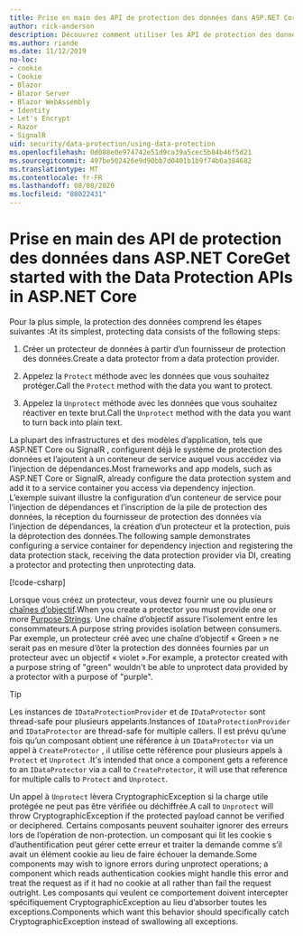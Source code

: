 ```yaml
---
title: Prise en main des API de protection des données dans ASP.NET Core
author: rick-anderson
description: Découvrez comment utiliser les API de protection des données ASP.NET Core pour protéger et ôter la protection des données dans une application.
ms.author: riande
ms.date: 11/12/2019
no-loc:
- cookie
- Cookie
- Blazor
- Blazor Server
- Blazor WebAssembly
- Identity
- Let's Encrypt
- Razor
- SignalR
uid: security/data-protection/using-data-protection
ms.openlocfilehash: 0d088e0e974742e51d9ca39a5cec5b84b46f5d21
ms.sourcegitcommit: 497be502426e9d90bb7d0401b1b9f74b6a384682
ms.translationtype: MT
ms.contentlocale: fr-FR
ms.lasthandoff: 08/08/2020
ms.locfileid: "88022431"
---
```

# <a name="get-started-with-the-data-protection-apis-in-aspnet-core"></a><span data-ttu-id="79f88-103">Prise en main des API de protection des données dans ASP.NET Core</span><span class="sxs-lookup"><span data-stu-id="79f88-103">Get started with the Data Protection APIs in ASP.NET Core</span></span>

<a name="security-data-protection-getting-started"></a>

<span data-ttu-id="79f88-104">Pour la plus simple, la protection des données comprend les étapes suivantes :</span><span class="sxs-lookup"><span data-stu-id="79f88-104">At its simplest, protecting data consists of the following steps:</span></span>

1. <span data-ttu-id="79f88-105">Créer un protecteur de données à partir d’un fournisseur de protection des données.</span><span class="sxs-lookup"><span data-stu-id="79f88-105">Create a data protector from a data protection provider.</span></span>

2. <span data-ttu-id="79f88-106">Appelez la `Protect` méthode avec les données que vous souhaitez protéger.</span><span class="sxs-lookup"><span data-stu-id="79f88-106">Call the `Protect` method with the data you want to protect.</span></span>

3. <span data-ttu-id="79f88-107">Appelez la `Unprotect` méthode avec les données que vous souhaitez réactiver en texte brut.</span><span class="sxs-lookup"><span data-stu-id="79f88-107">Call the `Unprotect` method with the data you want to turn back into plain text.</span></span>

<span data-ttu-id="79f88-108">La plupart des infrastructures et des modèles d’application, tels que ASP.NET Core ou SignalR , configurent déjà le système de protection des données et l’ajoutent à un conteneur de service auquel vous accédez via l’injection de dépendances.</span><span class="sxs-lookup"><span data-stu-id="79f88-108">Most frameworks and app models, such as ASP.NET Core or SignalR, already configure the data protection system and add it to a service container you access via dependency injection.</span></span> <span data-ttu-id="79f88-109">L’exemple suivant illustre la configuration d’un conteneur de service pour l’injection de dépendances et l’inscription de la pile de protection des données, la réception du fournisseur de protection des données via l’injection de dépendances, la création d’un protecteur et la protection, puis la déprotection des données.</span><span class="sxs-lookup"><span data-stu-id="79f88-109">The following sample demonstrates configuring a service container for dependency injection and registering the data protection stack, receiving the data protection provider via DI, creating a protector and protecting then unprotecting data.</span></span>

[!code-csharp[](../../security/data-protection/using-data-protection/samples/protectunprotect.cs?highlight=26,34,35,36,37,38,39,40)]

<span data-ttu-id="79f88-110">Lorsque vous créez un protecteur, vous devez fournir une ou plusieurs [chaînes d’objectif](xref:security/data-protection/consumer-apis/purpose-strings).</span><span class="sxs-lookup"><span data-stu-id="79f88-110">When you create a protector you must provide one or more [Purpose Strings](xref:security/data-protection/consumer-apis/purpose-strings).</span></span> <span data-ttu-id="79f88-111">Une chaîne d’objectif assure l’isolement entre les consommateurs.</span><span class="sxs-lookup"><span data-stu-id="79f88-111">A purpose string provides isolation between consumers.</span></span> <span data-ttu-id="79f88-112">Par exemple, un protecteur créé avec une chaîne d’objectif « Green » ne serait pas en mesure d’ôter la protection des données fournies par un protecteur avec un objectif « violet ».</span><span class="sxs-lookup"><span data-stu-id="79f88-112">For example, a protector created with a purpose string of "green" wouldn't be able to unprotect data provided by a protector with a purpose of "purple".</span></span>

>[!TIP]
> <span data-ttu-id="79f88-113">Les instances de `IDataProtectionProvider` et de `IDataProtector` sont thread-safe pour plusieurs appelants.</span><span class="sxs-lookup"><span data-stu-id="79f88-113">Instances of `IDataProtectionProvider` and `IDataProtector` are thread-safe for multiple callers.</span></span> <span data-ttu-id="79f88-114">Il est prévu qu’une fois qu’un composant obtient une référence à un `IDataProtector` via un appel à `CreateProtector` , il utilise cette référence pour plusieurs appels à `Protect` et `Unprotect` .</span><span class="sxs-lookup"><span data-stu-id="79f88-114">It's intended that once a component gets a reference to an `IDataProtector` via a call to `CreateProtector`, it will use that reference for multiple calls to `Protect` and `Unprotect`.</span></span>
>
><span data-ttu-id="79f88-115">Un appel à `Unprotect` lèvera CryptographicException si la charge utile protégée ne peut pas être vérifiée ou déchiffrée.</span><span class="sxs-lookup"><span data-stu-id="79f88-115">A call to `Unprotect` will throw CryptographicException if the protected payload cannot be verified or deciphered.</span></span> <span data-ttu-id="79f88-116">Certains composants peuvent souhaiter ignorer des erreurs lors de l’opération de non-protection. un composant qui lit les cookie s d’authentification peut gérer cette erreur et traiter la demande comme s’il avait un élément cookie au lieu de faire échouer la demande.</span><span class="sxs-lookup"><span data-stu-id="79f88-116">Some components may wish to ignore errors during unprotect operations; a component which reads authentication cookies might handle this error and treat the request as if it had no cookie at all rather than fail the request outright.</span></span> <span data-ttu-id="79f88-117">Les composants qui veulent ce comportement doivent intercepter spécifiquement CryptographicException au lieu d’absorber toutes les exceptions.</span><span class="sxs-lookup"><span data-stu-id="79f88-117">Components which want this behavior should specifically catch CryptographicException instead of swallowing all exceptions.</span></span>
